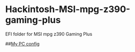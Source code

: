 # Hackintosh-MSI-mpg-z390-gaming-plus
EFI folder for MSI mpg z390 Gaming Plus


##<u>My PC config</u>

